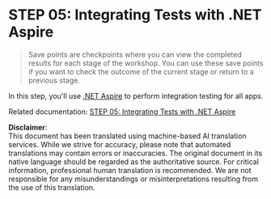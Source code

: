 # STEP 05: Integrating Tests with .NET Aspire

> Save points are checkpoints where you can view the completed results for each stage of the workshop. You can use these save points if you want to check the outcome of the current stage or return to a previous stage.

In this step, you'll use [.NET Aspire](https://learn.microsoft.com/dotnet/aspire/get-started/aspire-overview) to perform integration testing for all apps.

Related documentation: [STEP 05: Integrating Tests with .NET Aspire](../../docs/step-05.md)

**Disclaimer**:  
This document has been translated using machine-based AI translation services. While we strive for accuracy, please note that automated translations may contain errors or inaccuracies. The original document in its native language should be regarded as the authoritative source. For critical information, professional human translation is recommended. We are not responsible for any misunderstandings or misinterpretations resulting from the use of this translation.